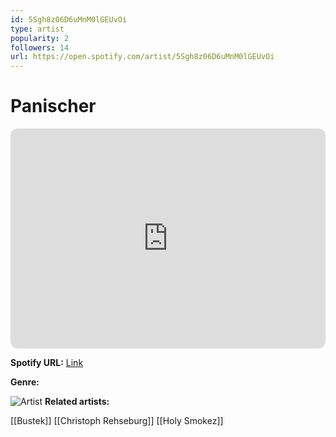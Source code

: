 ```yaml
---
id: 5Sgh8z06D6uMnM0lGEUvOi
type: artist
popularity: 2
followers: 14
url: https://open.spotify.com/artist/5Sgh8z06D6uMnM0lGEUvOi
---
```

# Panischer

<iframe style="border-radius:12px" src="https://open.spotify.com/embed/artist/5Sgh8z06D6uMnM0lGEUvOi" width="100%" height="352" frameBorder="0" allowfullscreen="" allow="autoplay; clipboard-write; encrypted-media; fullscreen; picture-in-picture" loading="lazy"></iframe>

**Spotify URL:** [Link](https://open.spotify.com/artist/5Sgh8z06D6uMnM0lGEUvOi)

**Genre:** 

![Artist](https://i.scdn.co/image/ab6761610000e5ebac11dde54d825b61b340b720)
**Related artists:**

[[Bustek]]
[[Christoph Rehseburg]]
[[Holy Smokez]]
